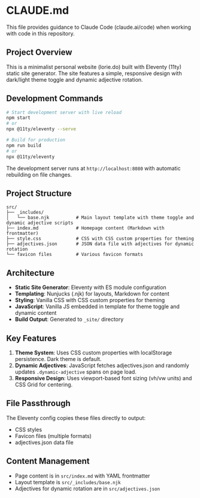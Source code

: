 # CLAUDE.md

This file provides guidance to Claude Code (claude.ai/code) when working with code in this repository.

## Project Overview

This is a minimalist personal website (lorie.do) built with Eleventy (11ty) static site generator. The site features a simple, responsive design with dark/light theme toggle and dynamic adjective rotation.

## Development Commands

```bash
# Start development server with live reload
npm start
# or
npx @11ty/eleventy --serve

# Build for production
npm run build
# or
npx @11ty/eleventy
```

The development server runs at `http://localhost:8080` with automatic rebuilding on file changes.

## Project Structure

```
src/
├── _includes/
│   └── base.njk          # Main layout template with theme toggle and dynamic adjective scripts
├── index.md              # Homepage content (Markdown with frontmatter)
├── style.css             # CSS with CSS custom properties for theming
├── adjectives.json       # JSON data file with adjectives for dynamic rotation
└── favicon files         # Various favicon formats
```

## Architecture

- **Static Site Generator**: Eleventy with ES module configuration
- **Templating**: Nunjucks (.njk) for layouts, Markdown for content
- **Styling**: Vanilla CSS with CSS custom properties for theming
- **JavaScript**: Vanilla JS embedded in template for theme toggle and dynamic content
- **Build Output**: Generated to `_site/` directory

## Key Features

1. **Theme System**: Uses CSS custom properties with localStorage persistence. Dark theme is default.
2. **Dynamic Adjectives**: JavaScript fetches adjectives.json and randomly updates `.dynamic-adjective` spans on page load.
3. **Responsive Design**: Uses viewport-based font sizing (vh/vw units) and CSS Grid for centering.

## File Passthrough

The Eleventy config copies these files directly to output:
- CSS styles
- Favicon files (multiple formats)
- adjectives.json data file

## Content Management

- Page content is in `src/index.md` with YAML frontmatter
- Layout template is `src/_includes/base.njk`
- Adjectives for dynamic rotation are in `src/adjectives.json`